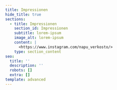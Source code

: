 ```yaml
---
title: Impressionen
hide_title: true
sections:
  - title: Impressionen
    section_id: Impressionen
    subtitle: lorem-ipsum
    image_alt: lorem-ipsum
    content: |
      <https://www.instagram.com/napu_verkosto/>
    type: section_content
seo:
  title: ''
  description: ''
  robots: []
  extra: []
template: advanced
---
```

